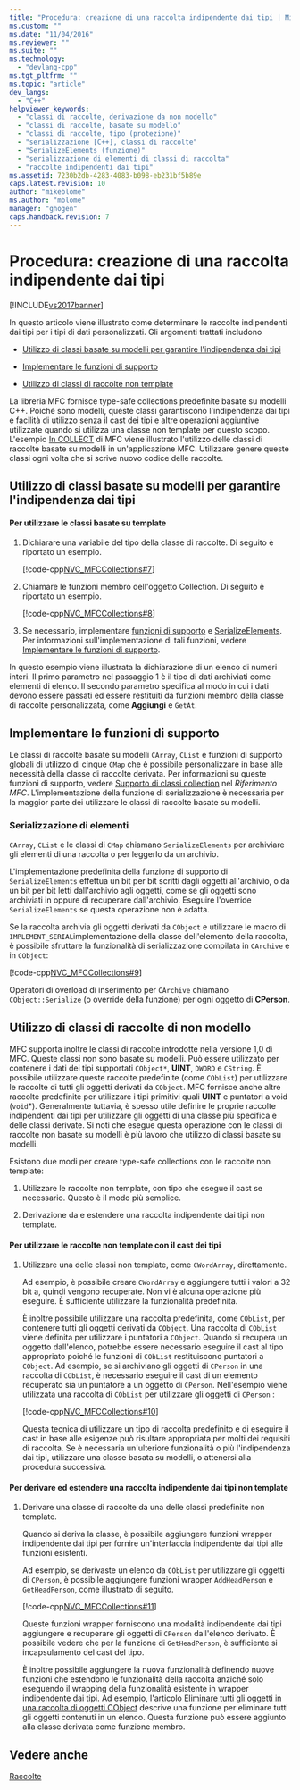 ```yaml
---
title: "Procedura: creazione di una raccolta indipendente dai tipi | Microsoft Docs"
ms.custom: ""
ms.date: "11/04/2016"
ms.reviewer: ""
ms.suite: ""
ms.technology: 
  - "devlang-cpp"
ms.tgt_pltfrm: ""
ms.topic: "article"
dev_langs: 
  - "C++"
helpviewer_keywords: 
  - "classi di raccolte, derivazione da non modello"
  - "classi di raccolte, basate su modello"
  - "classi di raccolte, tipo (protezione)"
  - "serializzazione [C++], classi di raccolte"
  - "SerializeElements (funzione)"
  - "serializzazione di elementi di classi di raccolta"
  - "raccolte indipendenti dai tipi"
ms.assetid: 7230b2db-4283-4083-b098-eb231bf5b89e
caps.latest.revision: 10
author: "mikeblome"
ms.author: "mblome"
manager: "ghogen"
caps.handback.revision: 7
---
```

# Procedura: creazione di una raccolta indipendente dai tipi
[!INCLUDE[vs2017banner](../assembler/inline/includes/vs2017banner.md)]

In questo articolo viene illustrato come determinare le raccolte indipendenti dai tipi per i tipi di dati personalizzati.  Gli argomenti trattati includono  
  
-   [Utilizzo di classi basate su modelli per garantire l'indipendenza dai tipi](#_core_using_template.2d.based_classes_for_type_safety)  
  
-   [Implementare le funzioni di supporto](#_core_implementing_helper_functions)  
  
-   [Utilizzo di classi di raccolte non template](#_core_using_nontemplate_collection_classes)  
  
 La libreria MFC fornisce type\-safe collections predefinite basate su modelli C\+\+.  Poiché sono modelli, queste classi garantiscono l'indipendenza dai tipi e facilità di utilizzo senza il cast dei tipi e altre operazioni aggiuntive utilizzate quando si utilizza una classe non template per questo scopo.  L'esempio [In COLLECT](../top/visual-cpp-samples.md) di MFC viene illustrato l'utilizzo delle classi di raccolte basate su modelli in un'applicazione MFC.  Utilizzare genere queste classi ogni volta che si scrive nuovo codice delle raccolte.  
  
##  <a name="_core_using_template.2d.based_classes_for_type_safety"></a> Utilizzo di classi basate su modelli per garantire l'indipendenza dai tipi  
  
#### Per utilizzare le classi basate su template  
  
1.  Dichiarare una variabile del tipo della classe di raccolte.  Di seguito è riportato un esempio.  
  
     [!code-cpp[NVC_MFCCollections#7](../mfc/codesnippet/CPP/how-to-make-a-type-safe-collection_1.cpp)]  
  
2.  Chiamare le funzioni membro dell'oggetto Collection.  Di seguito è riportato un esempio.  
  
     [!code-cpp[NVC_MFCCollections#8](../mfc/codesnippet/CPP/how-to-make-a-type-safe-collection_2.cpp)]  
  
3.  Se necessario, implementare [funzioni di supporto](../mfc/reference/collection-class-helpers.md) e [SerializeElements](../Topic/SerializeElements.md).  Per informazioni sull'implementazione di tali funzioni, vedere [Implementare le funzioni di supporto](#_core_implementing_helper_functions).  
  
 In questo esempio viene illustrata la dichiarazione di un elenco di numeri interi.  Il primo parametro nel passaggio 1 è il tipo di dati archiviati come elementi di elenco.  Il secondo parametro specifica al modo in cui i dati devono essere passati ed essere restituiti da funzioni membro della classe di raccolte personalizzata, come **Aggiungi** e `GetAt`.  
  
##  <a name="_core_implementing_helper_functions"></a> Implementare le funzioni di supporto  
 Le classi di raccolte basate su modelli `CArray`, `CList` e funzioni di supporto globali di utilizzo di cinque `CMap` che è possibile personalizzare in base alle necessità della classe di raccolte derivata.  Per informazioni su queste funzioni di supporto, vedere [Supporto di classi collection](../mfc/reference/collection-class-helpers.md) nel *Riferimento MFC*.  L'implementazione della funzione di serializzazione è necessaria per la maggior parte dei utilizzare le classi di raccolte basate su modelli.  
  
###  <a name="_core_serializing_elements"></a> Serializzazione di elementi  
 `CArray`, `CList` e le classi di `CMap` chiamano `SerializeElements` per archiviare gli elementi di una raccolta o per leggerlo da un archivio.  
  
 L'implementazione predefinita della funzione di supporto di `SerializeElements` effettua un bit per bit scritti dagli oggetti all'archivio, o da un bit per bit letti dall'archivio agli oggetti, come se gli oggetti sono archiviati in oppure di recuperare dall'archivio.  Eseguire l'override `SerializeElements` se questa operazione non è adatta.  
  
 Se la raccolta archivia gli oggetti derivati da `CObject` e utilizzare le macro di `IMPLEMENT_SERIAL`implementazione della classe dell'elemento della raccolta, è possibile sfruttare la funzionalità di serializzazione compilata in `CArchive` e in `CObject`:  
  
 [!code-cpp[NVC_MFCCollections#9](../mfc/codesnippet/CPP/how-to-make-a-type-safe-collection_3.cpp)]  
  
 Operatori di overload di inserimento per `CArchive` chiamano `CObject::Serialize` \(o override della funzione\) per ogni oggetto di **CPerson**.  
  
##  <a name="_core_using_nontemplate_collection_classes"></a> Utilizzo di classi di raccolte di non modello  
 MFC supporta inoltre le classi di raccolte introdotte nella versione 1,0 di MFC.  Queste classi non sono basate su modelli.  Può essere utilizzato per contenere i dati dei tipi supportati `CObject*`, **UINT**, `DWORD` e `CString`.  È possibile utilizzare queste raccolte predefinite \(come `CObList`\) per utilizzare le raccolte di tutti gli oggetti derivati da `CObject`.  MFC fornisce anche altre raccolte predefinite per utilizzare i tipi primitivi quali **UINT** e puntatori a void \(`void`\*\).  Generalmente tuttavia, è spesso utile definire le proprie raccolte indipendenti dai tipi per utilizzare gli oggetti di una classe più specifica e delle classi derivate.  Si noti che esegue questa operazione con le classi di raccolte non basate su modelli è più lavoro che utilizzo di classi basate su modelli.  
  
 Esistono due modi per creare type\-safe collections con le raccolte non template:  
  
1.  Utilizzare le raccolte non template, con tipo che esegue il cast se necessario.  Questo è il modo più semplice.  
  
2.  Derivazione da e estendere una raccolta indipendente dai tipi non template.  
  
#### Per utilizzare le raccolte non template con il cast dei tipi  
  
1.  Utilizzare una delle classi non template, come `CWordArray`, direttamente.  
  
     Ad esempio, è possibile creare `CWordArray` e aggiungere tutti i valori a 32 bit a, quindi vengono recuperate.  Non vi è alcuna operazione più eseguire.  È sufficiente utilizzare la funzionalità predefinita.  
  
     È inoltre possibile utilizzare una raccolta predefinita, come `CObList`, per contenere tutti gli oggetti derivati da `CObject`.  Una raccolta di `CObList` viene definita per utilizzare i puntatori a `CObject`.  Quando si recupera un oggetto dall'elenco, potrebbe essere necessario eseguire il cast al tipo appropriato poiché le funzioni di `CObList` restituiscono puntatori a `CObject`.  Ad esempio, se si archiviano gli oggetti di `CPerson` in una raccolta di `CObList`, è necessario eseguire il cast di un elemento recuperato sia un puntatore a un oggetto di `CPerson`.  Nell'esempio viene utilizzata una raccolta di `CObList` per utilizzare gli oggetti di `CPerson` :  
  
     [!code-cpp[NVC_MFCCollections#10](../mfc/codesnippet/CPP/how-to-make-a-type-safe-collection_4.cpp)]  
  
     Questa tecnica di utilizzare un tipo di raccolta predefinito e di eseguire il cast in base alle esigenze può risultare appropriata per molti dei requisiti di raccolta.  Se è necessaria un'ulteriore funzionalità o più l'indipendenza dai tipi, utilizzare una classe basata su modelli, o attenersi alla procedura successiva.  
  
#### Per derivare ed estendere una raccolta indipendente dai tipi non template  
  
1.  Derivare una classe di raccolte da una delle classi predefinite non template.  
  
     Quando si deriva la classe, è possibile aggiungere funzioni wrapper indipendente dai tipi per fornire un'interfaccia indipendente dai tipi alle funzioni esistenti.  
  
     Ad esempio, se derivaste un elenco da `CObList` per utilizzare gli oggetti di `CPerson`, è possibile aggiungere funzioni wrapper `AddHeadPerson` e `GetHeadPerson`, come illustrato di seguito.  
  
     [!code-cpp[NVC_MFCCollections#11](../mfc/codesnippet/CPP/how-to-make-a-type-safe-collection_5.h)]  
  
     Queste funzioni wrapper forniscono una modalità indipendente dai tipi aggiungere e recuperare gli oggetti di `CPerson` dall'elenco derivato.  È possibile vedere che per la funzione di `GetHeadPerson`, è sufficiente si incapsulamento del cast del tipo.  
  
     È inoltre possibile aggiungere la nuova funzionalità definendo nuove funzioni che estendono le funzionalità della raccolta anziché solo eseguendo il wrapping della funzionalità esistente in wrapper indipendente dai tipi.  Ad esempio, l'articolo [Eliminare tutti gli oggetti in una raccolta di oggetti CObject](../mfc/deleting-all-objects-in-a-cobject-collection.md) descrive una funzione per eliminare tutti gli oggetti contenuti in un elenco.  Questa funzione può essere aggiunto alla classe derivata come funzione membro.  
  
## Vedere anche  
 [Raccolte](../mfc/collections.md)